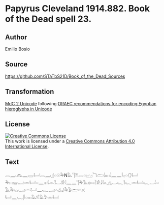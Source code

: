 # Papyrus Cleveland 1914.882. Book of the Dead spell 23.

## Author 

Emilio Bosio

## Source 

https://github.com/STaTbS21D/Book_of_the_Dead_Sources

## Transformation 

[MdC 2 Unicode](https://statbs21d.github.io/mdc2unicode.html) following [ORAEC recommendations for encoding Egyptian hieroglyphs in Unicode](https://github.com/oraec/recommendations-encoding-hieroglyphs)

## License 

<a rel="license" href="http://creativecommons.org/licenses/by/4.0/"><img alt="Creative Commons License" style="border-width:0" src="https://i.creativecommons.org/l/by/4.0/88x31.png" /></a><br />This work is licensed under a <a rel="license" href="http://creativecommons.org/licenses/by/4.0/">Creative Commons Attribution 4.0 International License</a>.

## Text 

<hiero>𓂋𓈖𓏤𓃹𓈖𓉿𓂡𓂋𓈖𓏤𓊨𓏏𓇳𓅆N𓅓𓊹𓌨𓂋𓏏𓈉𓆓𓂧𓌃𓏤𓏥𓇋𓈖𓈖𓎛𓊪𓏏𓂘𓂡<br>
𓅆𓏥𓊠𓂝𓏛𓂡𓏏𓈖𓏥𓇋𓁹𓀾𓂋𓀀𓇋𓈖𓈖𓊹𓅆𓅓𓊖𓏏𓏤𓍘𓀀𓇍𓇋𓏭𓂻𓂋𓆑𓍙𓆑𓏛𓂡𓆑𓂋𓇋𓏏𓅓𓅆𓊠𓂝𓏛𓂡𓈖𓆑𓂝𓏏𓏤𓃫𓅆𓅱𓂧𓏏𓏴<br>
𓂡𓈖𓆑𓋴𓏏𓏥𓅓𓀸𓄿𓅱𓏛𓂡<br></hiero>